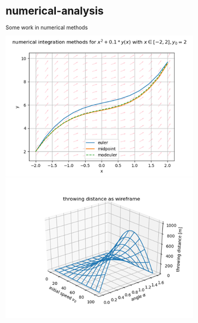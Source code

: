 # numerical-analysis

Some work in numerical methods

![single step numerical integration methods for ODEs](./renders/ODEs1.png)
![multivariate function plots as wireframe](/renders/plot.wireframe.png)
